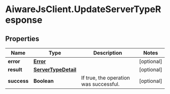 # AiwareJsClient.UpdateServerTypeResponse

## Properties

Name | Type | Description | Notes
------------ | ------------- | ------------- | -------------
**error** | [**Error**](Error.md) |  | [optional] 
**result** | [**ServerTypeDetail**](ServerTypeDetail.md) |  | [optional] 
**success** | **Boolean** | If true, the operation was successful. | [optional] 


